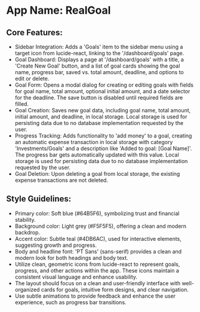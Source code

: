 # **App Name**: RealGoal

## Core Features:

- Sidebar Integration: Adds a 'Goals' item to the sidebar menu using a target icon from lucide-react, linking to the '/dashboard/goals' page.
- Goal Dashboard: Displays a page at '/dashboard/goals' with a title, a 'Create New Goal' button, and a list of goal cards showing the goal name, progress bar, saved vs. total amount, deadline, and options to edit or delete.
- Goal Form: Opens a modal dialog for creating or editing goals with fields for goal name, total amount, optional initial amount, and a date selector for the deadline. The save button is disabled until required fields are filled.
- Goal Creation: Saves new goal data, including goal name, total amount, initial amount, and deadline, in local storage. Local storage is used for persisting data due to no database implementation requested by the user.
- Progress Tracking: Adds functionality to 'add money' to a goal, creating an automatic expense transaction in local storage with category 'Investments/Goals' and a description like 'Added to goal: [Goal Name]'. The progress bar gets automatically updated with this value. Local storage is used for persisting data due to no database implementation requested by the user.
- Goal Deletion: Upon deleting a goal from local storage, the existing expense transactions are not deleted.

## Style Guidelines:

- Primary color: Soft blue (#64B5F6), symbolizing trust and financial stability.
- Background color: Light grey (#F5F5F5), offering a clean and modern backdrop.
- Accent color: Subtle teal (#4DB6AC), used for interactive elements, suggesting growth and progress.
- Body and headline font: 'PT Sans' (sans-serif) provides a clean and modern look for both headings and body text. 
- Utilize clean, geometric icons from lucide-react to represent goals, progress, and other actions within the app. These icons maintain a consistent visual language and enhance usability.
- The layout should focus on a clean and user-friendly interface with well-organized cards for goals, intuitive form designs, and clear navigation.
- Use subtle animations to provide feedback and enhance the user experience, such as progress bar transitions.